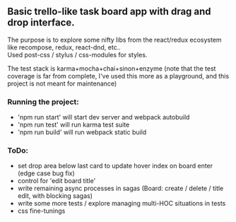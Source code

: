 ## Basic trello-like task board app with drag and drop interface. 

The purpose is to explore some nifty libs from the react/redux ecosystem like recompose, redux, react-dnd, etc..   
Used post-css / stylus / css-modules for styles.  

The test stack is karma+mocha+chai+sinon+enzyme (note that the test coverage is far from complete, I've used this more as a playground, and this project is not meant for maintenance)


### Running the project:

* 'npm run start' will start dev server and webpack autobuild  
* 'npm run test' will run karma test suite  
* 'npm run build' will run webpack static build  


### ToDo:  
* set drop area below last card to update hover index on board enter (edge case bug fix)
* control for 'edit board title'
* write remaining async processes in sagas (Board: create / delete / title edit, with blocking sagas)
* write some more tests / explore managing multi-HOC situations in tests
* css fine-tunings



